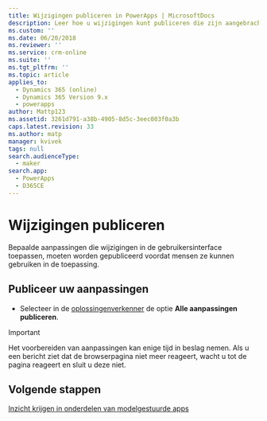 ```yaml
---
title: Wijzigingen publiceren in PowerApps | MicrosoftDocs
description: Leer hoe u wijzigingen kunt publiceren die zijn aangebracht in een app
ms.custom: ''
ms.date: 06/20/2018
ms.reviewer: ''
ms.service: crm-online
ms.suite: ''
ms.tgt_pltfrm: ''
ms.topic: article
applies_to:
  - Dynamics 365 (online)
  - Dynamics 365 Version 9.x
  - powerapps
author: Mattp123
ms.assetid: 3261d791-a38b-4905-8d5c-3eec003f0a3b
caps.latest.revision: 33
ms.author: matp
manager: kvivek
tags: null
search.audienceType:
  - maker
search.app:
  - PowerApps
  - D365CE
---
```

# <a name="publish-changes"></a>Wijzigingen publiceren 

 Bepaalde aanpassingen die wijzigingen in de gebruikersinterface toepassen, moeten worden gepubliceerd voordat mensen ze kunnen gebruiken in de toepassing. 
 
## <a name="publish-your-customizations"></a>Publiceer uw aanpassingen

- Selecteer in de [oplossingenverkenner](../model-driven-apps/advanced-navigation.md#solution-explorer) de optie **Alle aanpassingen publiceren**.  
  
> [!IMPORTANT]
>  Het voorbereiden van aanpassingen kan enige tijd in beslag nemen. Als u een bericht ziet dat de browserpagina niet meer reageert, wacht u tot de pagina reageert en sluit u deze niet.  

## <a name="next-steps"></a>Volgende stappen
[Inzicht krijgen in onderdelen van modelgestuurde apps](../model-driven-apps/model-driven-app-components.md)
